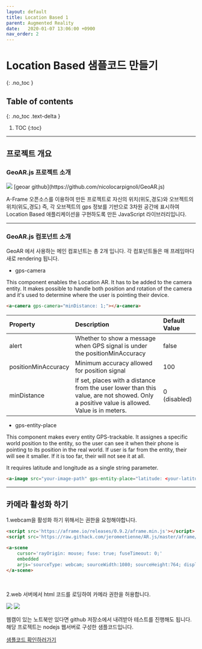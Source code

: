 ```yaml
---
layout: default
title: Location Based 1
parent: Augmented Reality
date:   2020-01-07 13:06:00 +0900
nav_order: 2
---
```


# Location Based 샘플코드 만들기
{: .no_toc }

## Table of contents
{: .no_toc .text-delta }

1. TOC
{:toc}

---

## 프로젝트 개요

### GeoAR.js 프로젝트 소개

<img src='{{ "/assets/images/ar/arjs/geoar-introduce-1.png" | absolute_url }}'>
[geoar github](https://github.com/nicolocarpignoli/GeoAR.js)

A-Frame 오픈소스를 이용하여 만든 프로젝트로 자신의 위치(위도,경도)와 오브젝트의 위치(위도,경도) 
즉, 각 오브젝트의 gps 정보를 기반으로 3차원 공간에 표시하여 Location Based 애플리케이션을 구현하도록 만든 JavaScript 라이브러리입니다.

***

### GeoAR.js 컴포넌트 소개

GeoAR 에서 사용하는 메인 컴포넌트는 총 2개 입니다.
각 컴포넌트들은 매 프레임마다 새로 rendering 됩니다.
- gps-camera

This component enables the Location AR. It has to be added to the camera entity. It makes possible to handle both position and rotation of the camera and it's used to determine where the user is pointing their device.

```html
<a-camera gps-camera="minDistance: 1;"></a-camera>
```

<div class="code-example" markdown="1">

| Property | Description | Default Value |
|:-------------|:------------------|:------|
| alert | Whether to show a message when GPS signal is under the positionMinAccuracy | false |
| positionMinAccuracy | Minimum accuracy allowed for position signal | 100 |
| minDistance | If set, places with a distance from the user lower than this value, are not showed. Only a positive value is allowed. Value is in meters. | 0 (disabled) |

</div>

- gps-entity-place

This component makes every entity GPS-trackable. It assignes a specific world position to the entity, so the user can see it when their phone is pointing to its position in the real world. If user is far from the entity, their will see it smaller. If it is too far, their will not see it at all.

It requires latitude and longitude as a single string parameter.

```html
<a-image src="your-image-path" gps-entity-place="latitude: <your-latitude>; longitude: <your-longitude>"/>
```

***

## 카메라 활성화 하기

1.webcam을 활성화 하기 위해서는 권한을 요청해야합니다.

```html
<script src='https://aframe.io/releases/0.9.2/aframe.min.js'></script>
<script src='https://raw.githack.com/jeromeetienne/AR.js/master/aframe/build/aframe-ar.min.js'></script>

<a-scene
    cursor='rayOrigin: mouse; fuse: true; fuseTimeout: 0;'
    embedded
    arjs='sourceType: webcam; sourceWidth:1080; sourceHeight:764; displayWidth: 1080; displayHeight: 764; debugUIEnabled: false;'>
</a-scene>
```

<br/>

2.web 서버에서 html 코드를 로딩하여 카메라 권한을 허용합니다.

<img src='{{ "/assets/images/ar/arjs/geoar-sample-1.png" | absolute_url }}'>

<img src='{{ "/assets/images/ar/arjs/geoar-sample-2.png" | absolute_url }}'>

웹캠이 있는 노트북만 있다면 github 저장소에서 내려받아 테스트를 진행해도 됩니다.
해당 프로젝트는 nodejs 웹서버로 구성한 샘플코드입니다.

[샘플코드 확인하러가기](https://github.com/choco0908/arjsproject)
